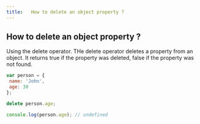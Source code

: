 ```yaml
---
title:   How to delete an object property ?
---
```

## How to delete an object property ?

Using the delete operator. THe delete operator deletes a property from an object. It returns true if the property was deleted, false if the property was not found.

```javascript
var person = {
 name: 'John',
 age: 30
};

delete person.age;

console.log(person.age); // undefined

```
